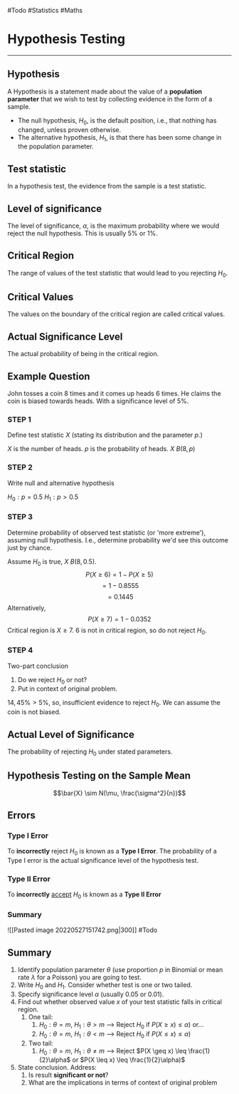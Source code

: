#Todo #Statistics #Maths 

# Hypothesis Testing
---
## Hypothesis
A Hypothesis is a statement made about the value of a **population parameter** that we wish to test by collecting evidence in the form of a sample.
* The null hypothesis, $H_0$, is the default position, i.e., that nothing has changed, unless proven otherwise.
* The alternative hypothesis, $H_1$, is that there has been some change in the population parameter.

## Test statistic
In a hypothesis test, the evidence from the sample is a test statistic.

## Level of significance
The level of significance, $\alpha$, is the maximum probability where we would reject the null hypothesis. This is usually $5\%$ or $1\%$.

## Critical Region
The range of values of the test statistic that would lead to you rejecting $H_0$.

## Critical Values
The values on the boundary of the critical region are called critical values.

## Actual Significance Level
The actual probability of being in the critical region.

## Example Question
John tosses a coin 8 times and it comes up heads 6 times. He claims the coin is biased towards heads. With a significance level of 5%.

### STEP 1
Define test statistic $X$ (stating its distribution and the parameter $p$.)

$X$ is the number of heads.
$p$ is the probability of heads.
$X~B(8, p)$
### STEP 2
Write null and alternative hypothesis

$H_0:p=0.5$
$H_1:p>0.5$

### STEP 3
Determine probability of observed test statistic (or 'more extreme'), assuming null hypothesis. I.e., determine probability we'd see this outcome just by chance.

Assume $H_0$ is true, $X~ B(8, 0.5)$.
$$P(X\geq 6) = 1 - P(X \geq 5)$$
$$=1-0.8555$$
$$=0.1445$$
Alternatively,
$$P(X \geq 7) = 1 - 0.0352$$
Critical region is $X \geq 7$.
6 is not in critical region, so do not reject $H_0$.
### STEP 4
Two-part conclusion
1. Do we reject $H_0$ or not?
2. Put in context of original problem.

$14,45\% > 5\%$, so, insufficient evidence to reject $H_0$.
We can assume the coin is not biased.

## Actual Level of Significance
The probability of rejecting $H_0$ under stated parameters.

## Hypothesis Testing on the Sample Mean
$$\bar{X} \sim N(\mu, \frac{\sigma^2}{n})$$
## Errors
### Type I Error
To **incorrectly** reject $H_0$ is known as a **Type I Error**. The probability of a Type I error is the actual significance level of the hypothesis test.
### Type II Error
To **incorrectly** <u>accept</u> $H_0$ is known as a **Type II Error**

### Summary
![[Pasted image 20220527151742.png|300]] #Todo
## Summary
1. Identify population parameter $\theta$ (use proportion $p$ in Binomial or mean rate $\lambda$ for a Poisson) you are going to test.
2. Write $H_0$ and $H_1$. Consider whether test is one or two tailed.
3. Specify significance level $\alpha$ (usually 0.05 or 0.01).
4. Find out whether observed value $x$ of your test statistic falls in critical region.
	1. One tail:
		1. $H_0:\theta = m$, $H_1:\theta > m$ --> Reject $H_0$ if $P(X \geq x) \leq \alpha)$ or...
		2. $H_0:\theta = m$, $H_1:\theta < m$ --> Reject $H_0$ if $P(X \leq x) \leq \alpha)$
	1. Two tail:
		1. $H_0:\theta = m$, $H_1:\theta \neq m$ --> Reject $P(X \geq x) \leq \frac{1}{2}\alpha$ or $P(X \leq x) \leq \frac{1}{2}\alpha)$
5.  State conclusion. Address:
	1. Is result **significant or not**?
	2. What are the implications in terms of context of original problem